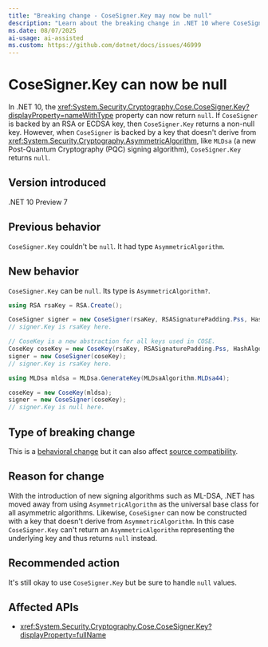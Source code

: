 ```yaml
---
title: "Breaking change - CoseSigner.Key may now be null"
description: "Learn about the breaking change in .NET 10 where CoseSigner.Key may now be null when backed by Post-Quantum Cryptography algorithms."
ms.date: 08/07/2025
ai-usage: ai-assisted
ms.custom: https://github.com/dotnet/docs/issues/46999
---
```


# CoseSigner.Key can now be null

In .NET 10, the <xref:System.Security.Cryptography.Cose.CoseSigner.Key?displayProperty=nameWithType> property can now return `null`. If `CoseSigner` is backed by an RSA or ECDSA key, then `CoseSigner.Key` returns a non-null key. However, when `CoseSigner` is backed by a key that doesn't derive from <xref:System.Security.Cryptography.AsymmetricAlgorithm>, like `MLDsa` (a new Post-Quantum Cryptography (PQC) signing algorithm), `CoseSigner.Key` returns `null`.

## Version introduced

.NET 10 Preview 7

## Previous behavior

`CoseSigner.Key` couldn't be `null`. It had type `AsymmetricAlgorithm`.

## New behavior

`CoseSigner.Key` can be `null`. Its type is `AsymmetricAlgorithm?`.

```csharp
using RSA rsaKey = RSA.Create();

CoseSigner signer = new CoseSigner(rsaKey, RSASignaturePadding.Pss, HashAlgorithmName.SHA512);
// signer.Key is rsaKey here.

// CoseKey is a new abstraction for all keys used in COSE.
CoseKey coseKey = new CoseKey(rsaKey, RSASignaturePadding.Pss, HashAlgorithmName.SHA512);
signer = new CoseSigner(coseKey);
// signer.Key is rsaKey here.

using MLDsa mldsa = MLDsa.GenerateKey(MLDsaAlgorithm.MLDsa44);

coseKey = new CoseKey(mldsa);
signer = new CoseSigner(coseKey);
// signer.Key is null here.
```

## Type of breaking change

This is a [behavioral change](../../categories.md#behavioral-change) but it can also affect [source compatibility](../../categories.md#source-compatibility).

## Reason for change

With the introduction of new signing algorithms such as ML-DSA, .NET has moved away from using `AsymmetricAlgorithm` as the universal base class for all asymmetric algorithms. Likewise, `CoseSigner` can now be constructed with a key that doesn't derive from `AsymmetricAlgorithm`. In this case `CoseSigner.Key` can't return an `AsymmetricAlgorithm` representing the underlying key and thus returns `null` instead.

## Recommended action

It's still okay to use `CoseSigner.Key` but be sure to handle `null` values.

## Affected APIs

- <xref:System.Security.Cryptography.Cose.CoseSigner.Key?displayProperty=fullName>
